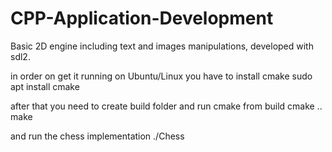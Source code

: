# CPP-Application-Development

Basic 2D engine including text and images manipulations,  developed with sdl2.

in order on get it running on Ubuntu/Linux you have to install cmake
sudo apt install cmake

after that you need to create build folder and run cmake from build
cmake ..
make

and run the chess implementation ./Chess
